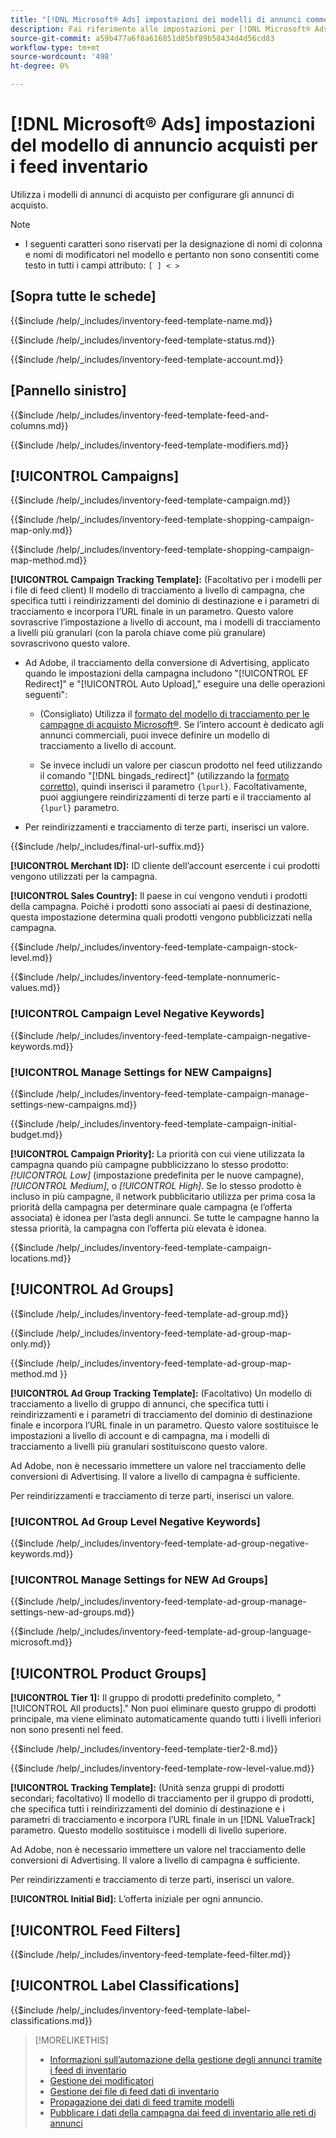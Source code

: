 ```yaml
---
title: "[!DNL Microsoft® Ads] impostazioni dei modelli di annunci commerciali per i feed inventario"
description: Fai riferimento alle impostazioni per [!DNL Microsoft® Ads] modelli di annunci commerciali per i feed di inventario.
source-git-commit: a59b477a6f8a616851d85bf89b58434d4d56cd83
workflow-type: tm+mt
source-wordcount: '498'
ht-degree: 0%

---
```


# [!DNL Microsoft® Ads] impostazioni del modello di annuncio acquisti per i feed inventario

Utilizza i modelli di annunci di acquisto per configurare gli annunci di acquisto.

>[!NOTE]
>
>* I seguenti caratteri sono riservati per la designazione di nomi di colonna e nomi di modificatori nel modello e pertanto non sono consentiti come testo in tutti i campi attributo:  `[ ] < > `


## \[Sopra tutte le schede\]

<!-- **Template Name:** -->

{{$include /help/_includes/inventory-feed-template-name.md}}

<!-- **Status:** -->

{{$include /help/_includes/inventory-feed-template-status.md}}

<!-- **Account:** -->

{{$include /help/_includes/inventory-feed-template-account.md}}

## \[Pannello sinistro\]

<!-- **[!UICONTROL Feed &amp; Columns]:** -->

{{$include /help/_includes/inventory-feed-template-feed-and-columns.md}}

<!-- **[!UICONTROL Modifiers]:** -->

{{$include /help/_includes/inventory-feed-template-modifiers.md}}

## [!UICONTROL Campaigns]

<!-- **[!UICONTROL Campaign]:** -->

{{$include /help/_includes/inventory-feed-template-campaign.md}}

<!-- **[!UICONTROL Campaign Map Only]:** -->

{{$include /help/_includes/inventory-feed-template-shopping-campaign-map-only.md}}

<!-- **[!UICONTROL Campaign Map Method]:** -->

{{$include /help/_includes/inventory-feed-template-shopping-campaign-map-method.md}}

**[!UICONTROL Campaign Tracking Template]:** (Facoltativo per i modelli per i file di feed client) Il modello di tracciamento a livello di campagna, che specifica tutti i reindirizzamenti del dominio di destinazione e i parametri di tracciamento e incorpora l’URL finale in un parametro. Questo valore sovrascrive l’impostazione a livello di account, ma i modelli di tracciamento a livelli più granulari (con la parola chiave come più granulare) sovrascrivono questo valore.

* Ad Adobe, il tracciamento della conversione di Advertising, applicato quando le impostazioni della campagna includono &quot;[!UICONTROL EF Redirect]&quot; e &quot;[!UICONTROL Auto Upload],&quot; eseguire una delle operazioni seguenti&quot;:

   * (Consigliato) Utilizza il [formato del modello di tracciamento per le campagne di acquisto Microsoft®](/help/search-social-commerce/tracking/formats-click-tracking-microsoft.md). Se l’intero account è dedicato agli annunci commerciali, puoi invece definire un modello di tracciamento a livello di account.

   * Se invece includi un valore per ciascun prodotto nel feed utilizzando il comando &quot;[!DNL bingads_redirect]&quot; (utilizzando la [formato corretto](/help/search-social-commerce/tracking/formats-click-tracking-microsoft.md)), quindi inserisci il parametro `{lpurl}`. Facoltativamente, puoi aggiungere reindirizzamenti di terze parti e il tracciamento al `{lpurl}` parametro.

* Per reindirizzamenti e tracciamento di terze parti, inserisci un valore.

<!-- **[!UICONTROL Campaign Final URL Suffix]:** -->

{{$include /help/_includes/final-url-suffix.md}}

**[!UICONTROL Merchant ID]:** ID cliente dell’account esercente i cui prodotti vengono utilizzati per la campagna.

**[!UICONTROL Sales Country]:** Il paese in cui vengono venduti i prodotti della campagna. Poiché i prodotti sono associati ai paesi di destinazione, questa impostazione determina quali prodotti vengono pubblicizzati nella campagna.

<!-- **[!UICONTROL Stock Level]:** -->

{{$include /help/_includes/inventory-feed-template-campaign-stock-level.md}}

<!-- **[!UICONTROL This column has non-numeric values]:** -->

{{$include /help/_includes/inventory-feed-template-nonnumeric-values.md}}

### [!UICONTROL Campaign Level Negative Keywords]

{{$include /help/_includes/inventory-feed-template-campaign-negative-keywords.md}}

### [!UICONTROL Manage Settings for NEW Campaigns]

<!-- Flag/check box **[!UICONTROL Manage Settings for NEW Campaigns]:** -->

{{$include /help/_includes/inventory-feed-template-campaign-manage-settings-new-campaigns.md}}

<!-- **[!UICONTROL Initial Budget]:** -->

{{$include /help/_includes/inventory-feed-template-campaign-initial-budget.md}}

**[!UICONTROL Campaign Priority]:** La priorità con cui viene utilizzata la campagna quando più campagne pubblicizzano lo stesso prodotto: *[!UICONTROL Low]* (impostazione predefinita per le nuove campagne), *[!UICONTROL Medium]*, o *[!UICONTROL High]*. Se lo stesso prodotto è incluso in più campagne, il network pubblicitario utilizza per prima cosa la priorità della campagna per determinare quale campagna (e l’offerta associata) è idonea per l’asta degli annunci. Se tutte le campagne hanno la stessa priorità, la campagna con l’offerta più elevata è idonea.

<!-- **[!UICONTROL Locations]:** -->

{{$include /help/_includes/inventory-feed-template-campaign-locations.md}}

## [!UICONTROL Ad Groups]

<!-- **[!UICONTROL Ad Group]:** -->

{{$include /help/_includes/inventory-feed-template-ad-group.md}}

<!-- **[!UICONTROL Map Only]:** -->

{{$include /help/_includes/inventory-feed-template-ad-group-map-only.md}}

<!-- **[!UICONTROL Map Method]:** -->

{{$include /help/_includes/inventory-feed-template-ad-group-map-method.md }}

**[!UICONTROL Ad Group Tracking Template]:** (Facoltativo) Un modello di tracciamento a livello di gruppo di annunci, che specifica tutti i reindirizzamenti e i parametri di tracciamento del dominio di destinazione finale e incorpora l’URL finale in un parametro. Questo valore sostituisce le impostazioni a livello di account e di campagna, ma i modelli di tracciamento a livelli più granulari sostituiscono questo valore.

Ad Adobe, non è necessario immettere un valore nel tracciamento delle conversioni di Advertising. Il valore a livello di campagna è sufficiente.

Per reindirizzamenti e tracciamento di terze parti, inserisci un valore.

### [!UICONTROL Ad Group Level Negative Keywords]

{{$include /help/_includes/inventory-feed-template-ad-group-negative-keywords.md}}

### [!UICONTROL Manage Settings for NEW Ad Groups]

<!-- Flag/check box **[!UICONTROL Manage Settings for NEW Ad Groups]:** -->

{{$include /help/_includes/inventory-feed-template-ad-group-manage-settings-new-ad-groups.md}}

<!-- **[!UICONTROL Languages]:** -->

{{$include /help/_includes/inventory-feed-template-ad-group-language-microsoft.md}}

## [!UICONTROL Product Groups]

**[!UICONTROL Tier 1]:** Il gruppo di prodotti predefinito completo, &quot;[!UICONTROL All products].&quot; Non puoi eliminare questo gruppo di prodotti principale, ma viene eliminato automaticamente quando tutti i livelli inferiori non sono presenti nel feed.

<!-- **[!UICONTROL Tier 2 - Tier 8]:** -->

{{$include /help/_includes/inventory-feed-template-tier2-8.md}}

<!-- **[!UICONTROL Row Level Value]:** -->

{{$include /help/_includes/inventory-feed-template-row-level-value.md}}

**[!UICONTROL Tracking Template]:** (Unità senza gruppi di prodotti secondari; facoltativo) Il modello di tracciamento per il gruppo di prodotti, che specifica tutti i reindirizzamenti del dominio di destinazione e i parametri di tracciamento e incorpora l’URL finale in un [!DNL ValueTrack] parametro. Questo modello sostituisce i modelli di livello superiore.

Ad Adobe, non è necessario immettere un valore nel tracciamento delle conversioni di Advertising. Il valore a livello di campagna è sufficiente.

Per reindirizzamenti e tracciamento di terze parti, inserisci un valore.

**[!UICONTROL Initial Bid]:** L’offerta iniziale per ogni annuncio.

## [!UICONTROL Feed Filters]

<!-- **\[Feed Filter\]:** -->

{{$include /help/_includes/inventory-feed-template-feed-filter.md}}

## [!UICONTROL Label Classifications]

<!-- **\[Component\] [!UICONTROL Label Classifications] &gt; `[Label Classification and Value`]:** -->

{{$include /help/_includes/inventory-feed-template-label-classifications.md}}

>[!MORELIKETHIS]
>
>* [Informazioni sull’automazione della gestione degli annunci tramite i feed di inventario](../inventory-feeds-about.md)
>* [Gestione dei modificatori](../modifiers-manage.md)
>* [Gestione dei file di feed dati di inventario](/help/search-social-commerce/campaign-management/inventory-feeds/feed-files-manage.md)
>* [Propagazione dei dati di feed tramite modelli](../feed-data-propagate.md)
>* [Pubblicare i dati della campagna dai feed di inventario alle reti di annunci](../propagated-data-post.md)
